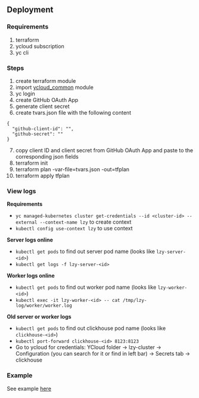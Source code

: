 ## Deployment

### Requirements

1) terraform
2) ycloud subscription
3) yc cli

### Steps

1) create terraform module
2) import [ycloud_common](../deployment/tf/modules/ycloud_common) module
3) yc login
4) create GitHub OAuth App
5) generate client secret
6) create tvars.json file with the following content

```
{
  "github-client-id": "",
  "github-secret": ""
}
```

7) copy client ID and client secret from GitHub OAuth App and paste to the corresponding json fields
8) terraform init
9) terraform plan -var-file=tvars.json -out=tfplan
10) terraform apply tfplan

### View logs

**Requirements**
* `yc managed-kubernetes cluster get-credentials --id <cluster-id> --external --context-name lzy` to create context
* `kubectl config use-context lzy` to use context

**Server logs online**
* `kubectl get pods` to find out server pod name (looks like `lzy-server-<id>`)
* `kubectl get logs -f lzy-server-<id>`

**Worker logs online**
* `kubectl get pods` to find out worker pod name (looks like `lzy-worker-<id>`)
* `kubectl exec -it lzy-worker-<id> -- cat /tmp/lzy-log/worker/worker.log`

**Old server or worker logs**
* `kubectl get pods` to find out clickhouse pod name (looks like `clickhouse-<id>`)
* `kubectl port-forward clickhouse-<id> 8123:8123`
* Go to ycloud for credentials: YCloud folder -> lzy-cluster -> Configuration (you can search for it or find in left bar) -> Secrets tab -> clickhouse

### Example
See example [here](../deployment/tf/modules/ycloud_example)
